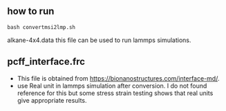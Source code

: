 

## how to run

```
bash convertmsi2lmp.sh
```
alkane-4x4.data this file can be used to run lammps simulations.

## pcff_interface.frc 
* This file is obtained from https://bionanostructures.com/interface-md/.
* use Real unit in lammps simulation after conversion. I do not found reference for this but some stress strain testing shows that real units give appropriate results.